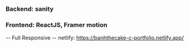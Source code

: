 ### Backend: sanity

### Frontend: ReactJS, Framer motion

-- Full Responsive
-- netlify: https://banhthecake-c-portfolio.netlify.app/
